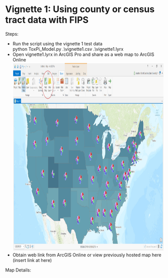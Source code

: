 # Vignette 1: Using county or census tract data with FIPS

Steps:
* Run the script using the vignette 1 test data  
    python ToxPi_Model.py .\vignette1.csv .\vignette1.lyrx  
* Open vignette1.lyrx in ArcGIS Pro and share as a web map to ArcGIS Online
<img src="https://github.com/Jonathon-Fleming/ToxPi-GIS/blob/main/Sharing.PNG" data-canonical-  
src="https://github.com/Jonathon-Fleming/ToxPi-GIS/blob/main/Sharing.PNG" width = 900 height = 600 />
* Obtain web link from ArcGIS Online or view previously hosted map here (insert link at here)  

Map Details:
